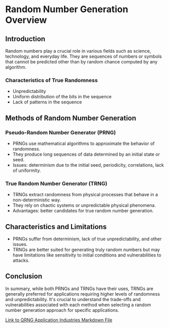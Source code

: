 # Random Number Generation Overview

## Introduction
Random numbers play a crucial role in various fields such as science, technology, and everyday life. They are sequences of numbers or symbols that cannot be predicted other than by random chance computed by any algorithm. 

### Characteristics of True Randomness
- Unpredictability
- Uniform distribution of the bits in the sequence
- Lack of patterns in the sequence

## Methods of Random Number Generation

### Pseudo-Random Number Generator (PRNG)
- PRNGs use mathematical algorithms to approximate the behavior of randomness.
- They produce long sequences of data determined by an initial state or seed.
- Issues: determinism due to the initial seed, periodicity, correlations, lack of uniformity.

### True Random Number Generator (TRNG)
- TRNGs extract randomness from physical processes that behave in a non-deterministic way.
- They rely on chaotic systems or unpredictable physical phenomena.
- Advantages: better candidates for true random number generation.

## Characteristics and Limitations
- PRNGs suffer from determinism, lack of true unpredictability, and other issues.
- TRNGs are better suited for generating truly random numbers but may have limitations like sensitivity to initial conditions and vulnerabilities to attacks.

## Conclusion
In summary, while both PRNGs and TRNGs have their uses, TRNGs are generally preferred for applications requiring higher levels of randomness and unpredictability. It's crucial to understand the trade-offs and vulnerabilities associated with each method when selecting a random number generation approach for specific applications.

[Link to QRNG Application Industries Markdown File](https://github.com/Rjesh2006/Q_R_N_G-quantum_random_number_genarator-.md/blob/main/application_industries(QRNG).md)
